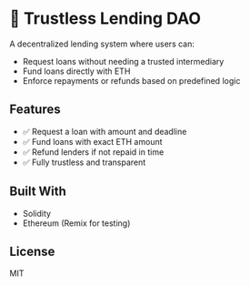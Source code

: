 # 🏦 Trustless Lending DAO

A decentralized lending system where users can:
- Request loans without needing a trusted intermediary
- Fund loans directly with ETH
- Enforce repayments or refunds based on predefined logic

## Features

- ✅ Request a loan with amount and deadline
- ✅ Fund loans with exact ETH amount
- ✅ Refund lenders if not repaid in time
- ✅ Fully trustless and transparent

## Built With

- Solidity
- Ethereum (Remix for testing)

## License

MIT
